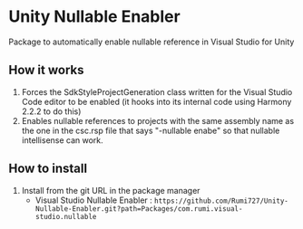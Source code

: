 # Unity Nullable Enabler

Package to automatically enable nullable reference in Visual Studio for Unity

## How it works
1. Forces the SdkStyleProjectGeneration class written for the Visual Studio Code editor to be enabled (it hooks into its internal code using Harmony 2.2.2 to do this)
2. Enables nullable references to projects with the same assembly name as the one in the csc.rsp file that says "-nullable enabe" so that nullable intellisense can work.

## How to install

1. Install from the git URL in the package manager
   - Visual Studio Nullable Enabler : `https://github.com/Rumi727/Unity-Nullable-Enabler.git?path=Packages/com.rumi.visual-studio.nullable`
